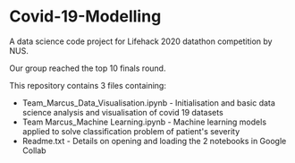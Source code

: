 # Covid-19-Modelling
A data science code project for Lifehack 2020 datathon competition by NUS.

Our group reached the top 10 finals round.

This repository contains 3 files containing:
* Team_Marcus_Data_Visualisation.ipynb - Initialisation and basic data science analysis and visualisation of covid 19 datasets
* Team Marcus_Machine Learning.ipynb - Machine learning models applied to solve classification problem of patient's severity
* Readme.txt - Details on opening and loading the 2 notebooks in Google Collab
